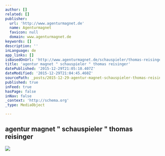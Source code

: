 ```yaml
---
author: []
related: []
publisher:
  url: 'http://www.agenturmagnet.de'
  name: Agenturmagnet
  favicon: null
  domain: www.agenturmagnet.de
keywords: []
description: ''
inLanguage: de
app_links: []
isBasedOnUrl: 'http://www.agenturmagnet.de/schauspieler/thomas-reisinger/'
title: 'agentur magnet " schauspieler " thomas reisinger'
datePublished: '2015-12-29T21:05:10.407Z'
dateModified: '2015-12-29T21:04:45.460Z'
sourcePath: _posts/2015-12-29-agentur-magnet-schauspieler-thomas-reisinger.md
published: true
inFeed: true
hasPage: false
inNav: false
_context: 'http://schema.org'
_type: MediaObject

---
```

<article style=""><h1>agentur magnet " schauspieler " thomas reisinger</h1><p></p><img src="http://www.agenturmagnet.de/assets/Uploads/_resampled/websiteimage-TR1.jpg" /></article>